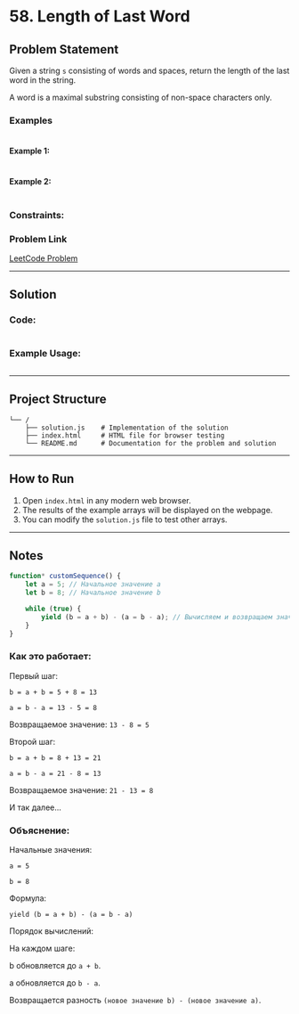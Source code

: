 # 58. Length of Last Word

## Problem Statement

Given a string `s` consisting of words and spaces, return the length of the last word in the string.

A word is a maximal
substring
consisting of non-space characters only.

### Examples    
```javascript


```

#### Example 1:

```javascript

```


#### Example 2:
```javascript

```

### Constraints:


### Problem Link
[LeetCode Problem](https://leetcode.com/problems/length-of-last-word)

---

## Solution


### Code:
```javascript

```

### Example Usage:
```javascript

```

---

## Project Structure

```
└── /
    ├── solution.js    # Implementation of the solution
    ├── index.html     # HTML file for browser testing
    └── README.md      # Documentation for the problem and solution
```

---

## How to Run

1. Open `index.html` in any modern web browser.
2. The results of the example arrays will be displayed on the webpage.
3. You can modify the `solution.js` file to test other arrays.

---

## Notes

```javascript
function* customSequence() {
    let a = 5; // Начальное значение a
    let b = 8; // Начальное значение b

    while (true) {
        yield (b = a + b) - (a = b - a); // Вычисляем и возвращаем значение
    }
}
```
### Как это работает:
Первый шаг:

`b = a + b = 5 + 8 = 13`

`a = b - a = 13 - 5 = 8`

Возвращаемое значение: `13 - 8 = 5`

Второй шаг:

`b = a + b = 8 + 13 = 21`

`a = b - a = 21 - 8 = 13`

Возвращаемое значение: `21 - 13 = 8`

И так далее...


### Объяснение:
Начальные значения:

`a = 5`

`b = 8`

Формула:

`yield (b = a + b) - (a = b - a)`

Порядок вычислений:

На каждом шаге:

b обновляется до `a + b`.

a обновляется до `b - a`.

Возвращается разность `(новое значение b) - (новое значение a)`.
